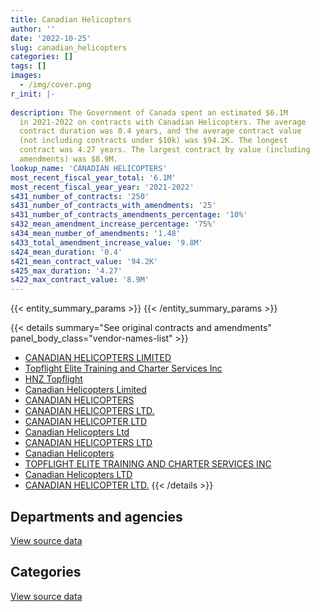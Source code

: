 ```yaml
---
title: Canadian Helicopters
author: ''
date: '2022-10-25'
slug: canadian_helicopters
categories: []
tags: []
images:
  - /img/cover.png
r_init: |-
  
description: The Government of Canada spent an estimated $6.1M
  in 2021-2022 on contracts with Canadian Helicopters. The average
  contract duration was 0.4 years, and the average contract value
  (not including contracts under $10k) was $94.2K. The longest
  contract was 4.27 years. The largest contract by value (including
  amendments) was $8.9M.
lookup_name: 'CANADIAN HELICOPTERS'
most_recent_fiscal_year_total: '6.1M'
most_recent_fiscal_year_year: '2021-2022'
s431_number_of_contracts: '250'
s431_number_of_contracts_with_amendments: '25'
s431_number_of_contracts_amendments_percentage: '10%'
s432_mean_amendment_increase_percentage: '75%'
s434_mean_number_of_amendments: '1.48'
s433_total_amendment_increase_value: '9.8M'
s424_mean_duration: '0.4'
s421_mean_contract_value: '94.2K'
s425_max_duration: '4.27'
s422_max_contract_value: '8.9M'
---
```


<script src="/rmarkdown-libs/htmlwidgets/htmlwidgets.js"></script>
<link href="/rmarkdown-libs/datatables-css/datatables-crosstalk.css" rel="stylesheet" />
<script src="/rmarkdown-libs/datatables-binding/datatables.js"></script>
<script src="/rmarkdown-libs/jquery/jquery-3.6.0.min.js"></script>
<link href="/rmarkdown-libs/dt-core-bootstrap/css/dataTables.bootstrap.min.css" rel="stylesheet" />
<link href="/rmarkdown-libs/dt-core-bootstrap/css/dataTables.bootstrap.extra.css" rel="stylesheet" />
<script src="/rmarkdown-libs/dt-core-bootstrap/js/jquery.dataTables.min.js"></script>
<script src="/rmarkdown-libs/dt-core-bootstrap/js/dataTables.bootstrap.min.js"></script>
<link href="/rmarkdown-libs/crosstalk/css/crosstalk.min.css" rel="stylesheet" />
<script src="/rmarkdown-libs/crosstalk/js/crosstalk.min.js"></script>
<script src="/rmarkdown-libs/htmlwidgets/htmlwidgets.js"></script>
<link href="/rmarkdown-libs/datatables-css/datatables-crosstalk.css" rel="stylesheet" />
<script src="/rmarkdown-libs/datatables-binding/datatables.js"></script>
<script src="/rmarkdown-libs/jquery/jquery-3.6.0.min.js"></script>
<link href="/rmarkdown-libs/dt-core-bootstrap/css/dataTables.bootstrap.min.css" rel="stylesheet" />
<link href="/rmarkdown-libs/dt-core-bootstrap/css/dataTables.bootstrap.extra.css" rel="stylesheet" />
<script src="/rmarkdown-libs/dt-core-bootstrap/js/jquery.dataTables.min.js"></script>
<script src="/rmarkdown-libs/dt-core-bootstrap/js/dataTables.bootstrap.min.js"></script>
<link href="/rmarkdown-libs/crosstalk/css/crosstalk.min.css" rel="stylesheet" />
<script src="/rmarkdown-libs/crosstalk/js/crosstalk.min.js"></script>

{{< entity_summary_params >}}
{{< /entity_summary_params >}}

{{< details summary="See original contracts and amendments" panel_body_class="vendor-names-list" >}}
- [CANADIAN HELICOPTERS LIMITED](https://search.open.canada.ca/en/ct/?sort=contract_value_f%20desc&page=1&search_text=%22CANADIAN%20HELICOPTERS%20LIMITED%22)
- [Topflight Elite Training and Charter Services Inc](https://search.open.canada.ca/en/ct/?sort=contract_value_f%20desc&page=1&search_text=%22Topflight%20Elite%20Training%20and%20Charter%20Services%20Inc%22)
- [HNZ Topflight](https://search.open.canada.ca/en/ct/?sort=contract_value_f%20desc&page=1&search_text=%22HNZ%20Topflight%22)
- [Canadian Helicopters Limited](https://search.open.canada.ca/en/ct/?sort=contract_value_f%20desc&page=1&search_text=%22Canadian%20Helicopters%20Limited%22)
- [CANADIAN HELICOPTERS](https://search.open.canada.ca/en/ct/?sort=contract_value_f%20desc&page=1&search_text=%22CANADIAN%20HELICOPTERS%22)
- [CANADIAN HELICOPTERS LTD.](https://search.open.canada.ca/en/ct/?sort=contract_value_f%20desc&page=1&search_text=%22CANADIAN%20HELICOPTERS%20LTD.%22)
- [CANADIAN HELICOPTER LTD](https://search.open.canada.ca/en/ct/?sort=contract_value_f%20desc&page=1&search_text=%22CANADIAN%20HELICOPTER%20LTD%22)
- [Canadian Helicopters Ltd](https://search.open.canada.ca/en/ct/?sort=contract_value_f%20desc&page=1&search_text=%22Canadian%20Helicopters%20Ltd%22)
- [CANADIAN HELICOPTERS LTD](https://search.open.canada.ca/en/ct/?sort=contract_value_f%20desc&page=1&search_text=%22CANADIAN%20HELICOPTERS%20LTD%22)
- [Canadian Helicopters](https://search.open.canada.ca/en/ct/?sort=contract_value_f%20desc&page=1&search_text=%22Canadian%20Helicopters%22)
- [TOPFLIGHT ELITE TRAINING AND CHARTER SERVICES INC](https://search.open.canada.ca/en/ct/?sort=contract_value_f%20desc&page=1&search_text=%22TOPFLIGHT%20ELITE%20TRAINING%20AND%20CHARTER%20SERVICES%20INC%22)
- [Canadian Helicopters LTD](https://search.open.canada.ca/en/ct/?sort=contract_value_f%20desc&page=1&search_text=%22Canadian%20Helicopters%20LTD%22)
- [CANADIAN HELICOPTER LTD.](https://search.open.canada.ca/en/ct/?sort=contract_value_f%20desc&page=1&search_text=%22CANADIAN%20HELICOPTER%20LTD.%22)
{{< /details >}}

## Departments and agencies

<div id="htmlwidget-1" style="width:100%;height:auto;" class="datatables html-widget"></div>
<script type="application/json" data-for="htmlwidget-1">{"x":{"style":"bootstrap","filter":"none","vertical":false,"data":[["<a href=\"/departments/cer-rec/\">Canada Energy Regulator<\/a>","<a href=\"/departments/dfo-mpo/\">Fisheries and Oceans Canada<\/a>","<a href=\"/departments/dnd-mdn/\">National Defence<\/a>","<a href=\"/departments/ec/\">Environment and Climate Change Canada<\/a>","<a href=\"/departments/nrcan-rncan/\">Natural Resources Canada<\/a>","<a href=\"/departments/pc/\">Parks Canada<\/a>","<a href=\"/departments/pwgsc-tpsgc/\">Public Services and Procurement Canada<\/a>","<a href=\"/departments/rcmp-grc/\">Royal Canadian Mounted Police<\/a>","<a href=\"/departments/tc/\">Transport Canada<\/a>"],[17057.61,36503.23,35325.81,393145.69,734418.46,589175.93,45990,221699.83,13560],[null,45097.92,520121.49,1428922.27,895329.91,399384.26,null,200404.48,16610],[null,398144.43,2971036.01,1195386.49,453296.22,370333.85,16328.93,199856.93,null],[null,205728.25,3028495.28,1793374.13,547859.52,432002.47,34782.36,3285.32,20727.31]],"container":"<table class=\"table table-striped table-hover row-border order-column display\">\n  <thead>\n    <tr>\n      <th>Department<\/th>\n      <th>2018-2019<\/th>\n      <th>2019-2020<\/th>\n      <th>2020-2021<\/th>\n      <th>2021-2022<\/th>\n    <\/tr>\n  <\/thead>\n<\/table>","options":{"order":[[4,"desc"]],"pageLength":10,"autoWidth":true,"columnDefs":[{"targets":1,"render":"function(data, type, row, meta) {\n    return type !== 'display' ? data : DTWidget.formatCurrency(data, \"$\", 2, 3, \",\", \".\", true, null);\n  }"},{"targets":2,"render":"function(data, type, row, meta) {\n    return type !== 'display' ? data : DTWidget.formatCurrency(data, \"$\", 2, 3, \",\", \".\", true, null);\n  }"},{"targets":3,"render":"function(data, type, row, meta) {\n    return type !== 'display' ? data : DTWidget.formatCurrency(data, \"$\", 2, 3, \",\", \".\", true, null);\n  }"},{"targets":4,"render":"function(data, type, row, meta) {\n    return type !== 'display' ? data : DTWidget.formatCurrency(data, \"$\", 2, 3, \",\", \".\", true, null);\n  }"},{"width":"16%","targets":[1,2,3,4]},{"className":"dt-right","targets":[1,2,3,4]}],"orderClasses":false}},"evals":["options.columnDefs.0.render","options.columnDefs.1.render","options.columnDefs.2.render","options.columnDefs.3.render"],"jsHooks":[]}</script>
<p class="text-right">
<a href="https://github.com/GoC-Spending/contracts-data/tree/main/data/out/vendors/canadian_helicopters/summary_by_fiscal_year_by_department.csv" class="source-data-link btn btn-link">View source data</a>
</p>

## Categories

<div id="htmlwidget-2" style="width:100%;height:auto;" class="datatables html-widget"></div>
<script type="application/json" data-for="htmlwidget-2">{"x":{"style":"bootstrap","filter":"none","vertical":false,"data":[["<a href=\"/categories/defence/\">Defence<\/a>","<a href=\"/categories/professional_services/\">Professional services<\/a>","<a href=\"/categories/transportation_and_logistics/\">Transportation and logistics<\/a>","<a href=\"/categories/travel/\">Travel<\/a>","<a href=\"/categories/human_capital/\">Human capital<\/a>"],[35325.81,15960.78,1754391.91,59498.23,221699.83],[23592.18,12775.55,2755958.81,null,713543.79],[null,null,2433489.92,null,3170892.93],[38610.77,18848.5,2834563.54,179183.19,2995048.64]],"container":"<table class=\"table table-striped table-hover row-border order-column display\">\n  <thead>\n    <tr>\n      <th>Category<\/th>\n      <th>2018-2019<\/th>\n      <th>2019-2020<\/th>\n      <th>2020-2021<\/th>\n      <th>2021-2022<\/th>\n    <\/tr>\n  <\/thead>\n<\/table>","options":{"order":[[4,"desc"]],"dom":"t","pageLength":30,"autoWidth":true,"columnDefs":[{"targets":1,"render":"function(data, type, row, meta) {\n    return type !== 'display' ? data : DTWidget.formatCurrency(data, \"$\", 2, 3, \",\", \".\", true, null);\n  }"},{"targets":2,"render":"function(data, type, row, meta) {\n    return type !== 'display' ? data : DTWidget.formatCurrency(data, \"$\", 2, 3, \",\", \".\", true, null);\n  }"},{"targets":3,"render":"function(data, type, row, meta) {\n    return type !== 'display' ? data : DTWidget.formatCurrency(data, \"$\", 2, 3, \",\", \".\", true, null);\n  }"},{"targets":4,"render":"function(data, type, row, meta) {\n    return type !== 'display' ? data : DTWidget.formatCurrency(data, \"$\", 2, 3, \",\", \".\", true, null);\n  }"},{"width":"16%","targets":[1,2,3,4]},{"className":"dt-right","targets":[1,2,3,4]}],"orderClasses":false,"lengthMenu":[10,25,30,50,100]}},"evals":["options.columnDefs.0.render","options.columnDefs.1.render","options.columnDefs.2.render","options.columnDefs.3.render"],"jsHooks":[]}</script>
<p class="text-right">
<a href="https://github.com/GoC-Spending/contracts-data/tree/main/data/out/vendors/canadian_helicopters/summary_by_fiscal_year_by_category.csv" class="source-data-link btn btn-link">View source data</a>
</p>
